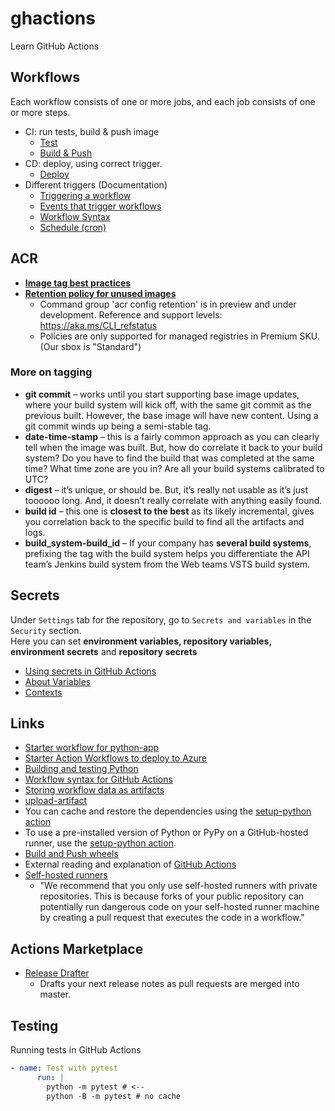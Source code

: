 # ghactions
Learn GitHub Actions

## Workflows
Each workflow consists of one or more jobs, and each job consists of one or more steps.

- CI: run tests, build & push image
  - [Test](<.github/workflows/01-python-app.yml>)
  - [Build & Push](<.github/workflows/02-build_push_sdai-sbox-gh-actions-app001.yml>)
- CD: deploy, using correct trigger.
  - [Deploy](<.github/workflows/03-deploy_sdai-sbox-gh-actions-app001.yml>)
- Different triggers (Documentation)
  - [Triggering a workflow](<https://docs.github.com/en/actions/using-workflows/triggering-a-workflow>)
  - [Events that trigger workflows](<https://docs.github.com/en/actions/using-workflows/events-that-trigger-workflows>)
  - [Workflow Syntax](<https://docs.github.com/en/actions/using-workflows/workflow-syntax-for-github-actions#on>)
  - [Schedule (cron)](<https://docs.github.com/en/actions/using-workflows/events-that-trigger-workflows#schedule>)

## ACR
- [__Image tag best practices__](<https://learn.microsoft.com/en-us/azure/container-registry/container-registry-image-tag-version>)
- [__Retention policy for unused images__](<https://learn.microsoft.com/en-us/azure/container-registry/container-registry-retention-policy>)
  - Command group 'acr config retention' is in preview and under development. Reference and support levels: https://aka.ms/CLI_refstatus
  - Policies are only supported for managed registries in Premium SKU. (Our sbox is "Standard")

### More on tagging
- __git commit__ – works until you start supporting base image updates, where your build system will kick off, with the same git commit as the previous built. However, the base image will have new content. Using a git commit winds up being a semi-stable tag.
- __date-time-stamp__ – this is a fairly common approach as you can clearly tell when the image was built. But, how do correlate it back to your build system? Do you have to find the build that was completed at the same time? What time zone are you in? Are all your build systems calibrated to UTC?
- __digest__ – it’s unique, or should be. But, it’s really not usable as it’s just toooooo long. And, it doesn’t really correlate with anything easily found.
- __build id__ – this one is __closest to the best__ as its likely incremental, gives you correlation back to the specific build to find all the artifacts and logs.
- __build_system-build_id__ – If your company has __several build systems__, prefixing the tag with the build system helps you differentiate the API team’s Jenkins build system from the Web teams VSTS build system.

## Secrets
Under `Settings` tab for the repository, go to `Secrets and variables` in the `Security` section.  
Here you can set __environment variables, repository variables, environment secrets__ and __repository secrets__
- [Using secrets in GitHub Actions](<https://docs.github.com/en/actions/security-guides/using-secrets-in-github-actions>)
- [About Variables](<https://docs.github.com/en/actions/learn-github-actions/variables#about-variables>)
- [Contexts](<https://docs.github.com/en/actions/learn-github-actions/contexts>)

## Links
- [Starter workflow for python-app](<https://github.com/actions/starter-workflows/blob/main/ci/python-app.yml>)
- [Starter Action Workflows to deploy to Azure](<https://github.com/Azure/actions-workflow-samples>)
- [Building and testing Python](<https://docs.github.com/en/actions/automating-builds-and-tests/building-and-testing-python>)
- [Workflow syntax for GitHub Actions](<https://docs.github.com/en/actions/using-workflows/workflow-syntax-for-github-actions#jobsjob_idstrategy>)  
- [Storing workflow data as artifacts](<https://docs.github.com/en/actions/using-workflows/storing-workflow-data-as-artifacts>)
- [upload-artifact](<https://github.com/actions/upload-artifact>)
- You can cache and restore the dependencies using the [setup-python action](<https://github.com/actions/setup-python>)
- To use a pre-installed version of Python or PyPy on a GitHub-hosted runner, use the [setup-python action](<https://github.com/actions/setup-python>).
- [Build and Push wheels](<https://andrewpwheeler.com/2022/05/10/building-wheel-files-in-github-actions/>)
- External reading and explanation of [GitHub Actions](<https://www.learnenough.com/blog/git-actions-tutorial>) 
- [Self-hosted runners](<https://docs.github.com/en/actions/hosting-your-own-runners/managing-self-hosted-runners/about-self-hosted-runners>) 
  - "We recommend that you only use self-hosted runners with private repositories. This is because forks of your public repository can potentially run dangerous code on your self-hosted runner machine by creating a pull request that executes the code in a workflow." 



## Actions Marketplace
- [Release Drafter](<https://github.com/marketplace/actions/release-drafter>)
  - Drafts your next release notes as pull requests are merged into master.

## Testing
Running tests in GitHub Actions

```yml
- name: Test with pytest
      run: |
        python -m pytest # <--
        python -B -m pytest # no cache
```